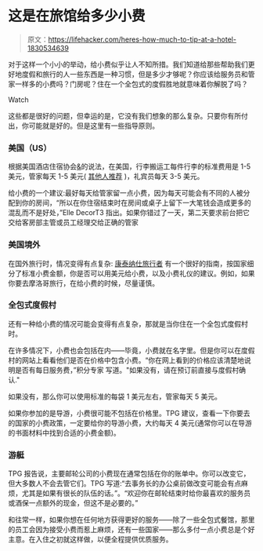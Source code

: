 # 这是在旅馆给多少小费

> 原文：<https://lifehacker.com/heres-how-much-to-tip-at-a-hotel-1830534639>

对于这样一个小小的举动，给小费似乎让人不知所措。我们知道给那些帮助我们更好地度假和旅行的人一些东西是一种习惯，但是多少才够呢？你应该给服务员和管家一样多的小费吗？门房呢？住在一个全包式的度假胜地就意味着你解脱了吗？

Watch

这些都是很好的问题，但幸运的是，它没有我们想象的那么复杂。只要你有所付出，你可能就是好的。但是这里有一些指导原则。

### 美国（US）

根据美国酒店住宿协会[&](https://www.ahla.com/sites/default/files/guestGratuityGuide.pdf)的说法，在美国，行李搬运工每件行李的标准费用是 1-5 美元，管家每天 1-5 美元( [其他人推荐](https://thepointsguy.com/guide/tipping-hotel-staff-members/) )，礼宾员每天 3-5 美元。

给小费的一个建议:最好每天给管家留一点小费，因为每天可能会有不同的人被分配到你的房间，“所以在你住宿结束时在房间或桌子上留下一大笔钱会造成更多的混乱而不是好处，”Elle DecorT3 指出。如果你错过了一天，第二天要求前台把它交给客房部主管或员工经理交给正确的管家

### 美国境外

在国外旅行时，情况变得有点复杂: [康泰纳仕旅行者](https://www.cntraveler.com/stories/2008-11-11/etiquette-101-tipping-guide) 有一个很好的指南，按国家细分了标准小费金额，你是否可以用美元给小费，以及小费礼仪的建议。例如，如果你要去摩洛哥旅行，在给小费的时候，尽量谨慎。

### 全包式度假村

还有一种给小费的情况可能会变得有点复杂，那就是当你住在一个全包式度假村时。

在许多情况下，小费也会包括在内——毕竟，小费就在名字里。但是你可以在度假村的网站上看看他们是否在价格中包含小费。“你在网上看到的价格应该清楚地说明是否有每日服务费，”积分专家 写道。"如果没有，请在预订前直接与度假村确认."

如果没有，那么你可以使用标准的每袋 1 美元左右，管家每天 5 美元。

如果你参加的是导游，小费很可能不包括在价格里。TPG 建议，查看一下你要去的国家的小费政策，一定要给你的导游小费，大约每天 4 美元(通常你可以在导游的书面材料中找到合适的小费金额)。

### 游艇

TPG 报告说，主要邮轮公司的小费现在通常包括在你的账单中。你可以改变它，但大多数人不会去管它们。TPG 写道:“去事务长的办公桌前做改变可能会有点麻烦，尤其是如果有很长的队伍的话。”。“欢迎你在邮轮结束时给你最喜欢的服务员或酒保一点额外的现金，但这不是必要的。”

和往常一样，如果你想在任何地方获得更好的服务——除了一些全包式餐馆，那里的员工会因为接受小费而惹上麻烦，还有一些国家——那么多付一点小费总是个好主意。在入住之初就这样做，以便全程提供优质服务。